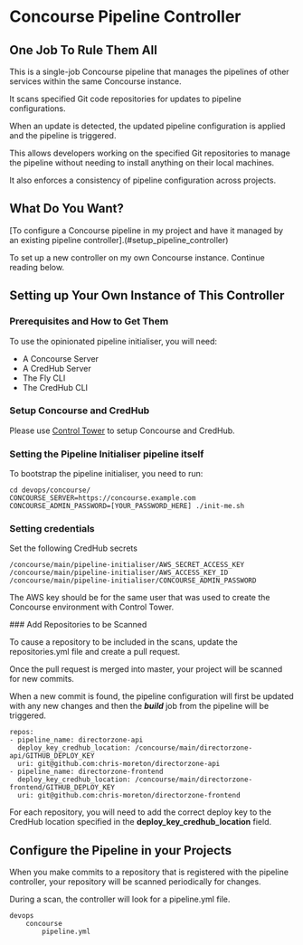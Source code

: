 # Concourse Pipeline Controller

## One Job To Rule Them All

This is a single-job Concourse pipeline that manages the pipelines of other services within the same Concourse instance.

It scans specified Git code repositories for updates to pipeline configurations. 

When an update is detected, the updated pipeline configuration is applied and the pipeline is triggered.

This allows developers working on the specified Git repositories to manage the pipeline without needing to install anything on their local machines.

It also enforces a consistency of pipeline configuration across projects.

## What Do You Want?

[To configure a Concourse pipeline in my project and have it managed by an existing pipeline controller].(#setup_pipeline_controller)

To set up a new controller on my own Concourse instance. Continue reading below.

## Setting up Your Own Instance of This Controller

### Prerequisites and How to Get Them

To use the opinionated pipeline initialiser, you will need:

* A Concourse Server
* A CredHub Server
* The Fly CLI
* The CredHub CLI

### Setup Concourse and CredHub

Please use [Control Tower](https://github.com/EngineerBetter/control-tower) to setup Concourse and CredHub.

### Setting the Pipeline Initialiser pipeline itself

To bootstrap the pipeline initialiser, you need to run:

    cd devops/concourse/
    CONCOURSE_SERVER=https://concourse.example.com CONCOURSE_ADMIN_PASSWORD=[YOUR_PASSWORD_HERE] ./init-me.sh
  
### Setting credentials

Set the following CredHub secrets

    /concourse/main/pipeline-initialiser/AWS_SECRET_ACCESS_KEY
    /concourse/main/pipeline-initialiser/AWS_ACCESS_KEY_ID
    /concourse/main/pipeline-initialiser/CONCOURSE_ADMIN_PASSWORD
    
The AWS key should be for the same user that was used to create the Concourse environment with Control Tower.
    
<a name="setup_pipeline_controller"/>
### Add Repositories to be Scanned

To cause a repository to be included in the scans, update the repositories.yml file and create a pull request.

Once the pull request is merged into master, your project will be scanned for new commits. 

When a new commit is found, the pipeline configuration will first be updated with any new changes and then the ***build*** job from the pipeline will be triggered.

    repos:
    - pipeline_name: directorzone-api
      deploy_key_credhub_location: /concourse/main/directorzone-api/GITHUB_DEPLOY_KEY
      uri: git@github.com:chris-moreton/directorzone-api
    - pipeline_name: directorzone-frontend
      deploy_key_credhub_location: /concourse/main/directorzone-frontend/GITHUB_DEPLOY_KEY
      uri: git@github.com:chris-moreton/directorzone-frontend
      
For each repository, you will need to add the correct deploy key to the CredHub location specified in the **deploy_key_credhub_location** field.
      
## Configure the Pipeline in your Projects

When you make commits to a repository that is registered with the pipeline controller, your repository will be scanned periodically for changes.

During a scan, the controller will look for a pipeline.yml file.

    devops
        concourse
            pipeline.yml
